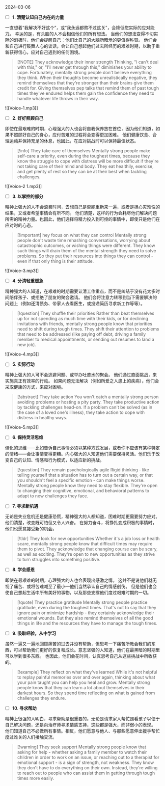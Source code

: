 2024-03-06

- [ ] **1. 清楚认知自己内在的力量**

一直想着“我解决不好这个”，或“我永远都熬不过这关”，会降低您实际的应对能力。 幸运的是，有头脑的人不会相信他们的所有想法。 当他们的想法变得不切实际的消极时，他们会提醒自己：他们比自己的大脑所暗示的更值得称赞。 他们会和自己进行鼓舞人心的谈话，会让自己想起他们过去所经历的艰难时期，以助于重新获得信心，应对自己遇到的任何困境。

> [!NOTE] They acknowledge their inner strength
> Thinking, "I can't deal with this," or, "I'll never get through this," diminishes your ability to cope. Fortunately, mentally strong people don't believe everything they think. When their thoughts become unrealistically negative, they remind themselves that they're stronger than their brains give them credit for. Giving themselves pep talks that remind them of past tough times they've endured helps them gain the confidence they need to handle whatever life throws in their way. 

![[Voice-1.mp3]]

- [ ] **2. 好好照顾自己**

即使在最艰难的时期，心理强大的人也会将自我保养放在首位，因为他们知道，如果不照顾好自己的身心，应付苦难的过程将会变得更加困难。 他们健康饮食、合理运动并保持充足的休息，也因此，在应对挑战时可以保持最佳状态。

> [!info] They take care of themselves
>Mentally strong people make self-care a priority, even during the toughest times, because they know the struggle to cope with distress will be more difficult if they're not taking care of their mind and body. They eat healthily, exercise, and get plenty of rest so they can be at their best when tackling challenges. 

![[Voice-2 1.mp3]]

- [ ] **3. 以掌控的部分**

精神上强大的人不会浪费时间，去想自己是否能重新来一遍，或者是担心灾难性的结果，又或者希望事情会有所不同。 他们清楚，这样的行为会耗尽他们解决问题所需的精神力量。也因此，他们选择将精力投入到可控的事情中，即使只是他们在应对时的心态。

> [!important] hey focus on what they can control
> Mentally strong people don't waste time rehashing conversations, worrying about catastrophic outcomes, or wishing things were different. They know such things will drain them of the mental strength they need to solve problems. So they put their resources into things they can control - even if that only thing is their attitude. 

![[Voice-3.mp3]]

- [ ] **4. 分清轻重缓急**

精神强大的人知道，在艰难的时期需要认清工作重点，而不是纠结于没有花太多时间陪伴孩子、或拒绝了朋友的聚会邀请。 他们会将注意力转移到当下需要解决的问题上（例如还清债务、带家人去看医生，或投递简历寻求新工作等等）。

> [!question] They shuffle their priorities
> Rather than beat themselves up for not spending as much time with their kids, or for declining invitations with friends, mentally strong people know that priorities need to shift during tough times. They shift their attention to problems that need to be addressed (like paying off debt, driving a family member to medical appointments, or sending out resumes to land a new job). 

![[Voice-4.mp3]]

- [ ] **5. 实际行动**

精神上强大的人可不会逃避问题、或举办吐苦水的聚会。 他们通过直面挑战，来实施真正有效率的行动。 如果问题无法解决（例如所爱之人患上的疾病），他们会采取健康的方式，来应对困境。

> [!abstract] They take action
> You won't catch a mentally strong person avoiding problems or hosting a pity party. They take productive action by tackling challenges head-on. If a problem can't be solved (as in the case of a loved one's illness), they take action to cope with distress in healthy ways.

![[Voice-5.mp3]]

- [ ] **6. 保持灵活思维**

僵化的思维——比如告诉自己事情必须以某种方式发展，或者你不应该有某种特定的情绪——会让事情变得更糟。内心强大的人知道他们需要保持灵活。他们乐于改变自己的认知、情感和行为模式，以适应新的挑战。


> [!question] They remain psychologically agile
> Rigid thinking - like telling yourself that a situation has to turn out a certain way, or that you shouldn't feel a specific emotion - can make things worse. Mentally strong people know they need to stay flexible. They're open to changing their cognitive, emotional, and behavioral patterns to adapt to new challenges they face. 

- [ ] **7. 寻求新机遇**

无论是失业危机还是健康恐慌，精神强大的人都知道，困难时期更需要努力应对。他们清楚，改变既可怕但又令人兴奋。 在努力奋斗，将挣扎变成积极的事情时，他们也愿意接受新的机会。

> [!tldr] They look for new opportunities
> Whether it's a job loss or health scare, mentally strong people know that difficult times may require them to pivot. They acknowledge that changing course can be scary, as well as exciting. They're open to new opportunities as they strive to turn struggles into something positive. 

- [ ] **8. 学会感恩**

即使在最艰难的时期，心理强大的人也会表现出感激之情。 这并不是说他们就无视了痛苦、或将苦难减至了最小—他们当然承认自己的情感创伤。 但是他们也会使自己想起生活中所有美好的事物，以及那些支撑他们度过艰难时期的一切。


> [!quote] They practice gratitude
> Mentally strong people practice gratitude, even during the toughest times. That's not to say that they ignore pain or minimize hardship - they certainly acknowledge their emotional wounds. But they also remind themselves of all the good things in life and the resources they have to manage the tough times. 

- [ ] **9. 吸取经验，从中学习**

虽然一遍又一遍地回顾痛苦的过去并没有帮助，但思考一下痛苦所教会我们的东西，可以帮助我们更好的恢复和成长。意志坚强的人知道，他们在最黑暗的时期里可以学到很多东西。 也因此，他们会花时间，认真思考自己从这些挑战中所收获的。


> [!example] They reflect on what they've learned
> While it's not helpful to replay painful memories over and over again, thinking about what your pain taught you can help you heal and grow. Mentally strong people know that they can learn a lot about themselves in their darkest hours. So they spend time reflecting on what is gained from challenges they endure. 

- [ ] **10. 寻求帮助**

精神上很强的人明白，寻求帮助是很重要的，无论是请求家人帮忙照看孩子以便于自己解决问题，还是向治疗师寻求情感支持，这些都是强大，而非弱小的表现。 他们知道自己不必做所有事情。相反，他们愿意与他人、与那些愿意伸出援手帮忙度过难关的人们接触交流。

> [!warning] They seek support
> Mentally strong people know that asking for help - whether asking a family member to watch their children in order to work on an issue, or reaching out to a therapist for emotional support - is a sign of strength, not weakness. They know they don't have to do everything on their own. Instead, they're willing to reach out to people who can assist them in getting through tough times more easily.


